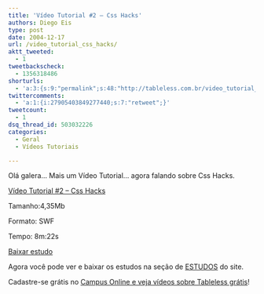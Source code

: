 ```yaml
---
title: 'Vídeo Tutorial #2 – Css Hacks'
authors: Diego Eis
type: post
date: 2004-12-17
url: /video_tutorial_css_hacks/
aktt_tweeted:
  - 1
tweetbackscheck:
  - 1356318486
shorturls:
  - 'a:3:{s:9:"permalink";s:48:"http://tableless.com.br/video_tutorial_css_hacks";s:7:"tinyurl";s:26:"http://tinyurl.com/42o4tjr";s:4:"isgd";s:19:"http://is.gd/DQzDvU";}'
twittercomments:
  - 'a:1:{i:27905403849277440;s:7:"retweet";}'
tweetcount:
  - 1
dsq_thread_id: 503032226
categories:
  - Geral
  - Vídeos Tutoriais

---
```

Olá galera&#8230; Mais um Vídeo Tutorial&#8230; agora falando sobre Css Hacks.
              
[Vídeo Tutorial #2 &#8211; Css Hacks][1]
              
Tamanho:4,35Mb
              
Formato: SWF
              
Tempo: 8m:22s
              
[Baixar estudo][2] 

Agora você pode ver e baixar os estudos na seção de [ESTUDOS][3] do site. 

Cadastre-se grátis no [Campus Online e veja vídeos sobre Tableless grátis][4]!

 [1]: http://tableless.com.br/videotutorial/videotutorial2/
 [2]: http://tableless.com.br/videotutorial/videotutorial2/videotutorial2.zip
 [3]: http://tableless.com.br/estudo.asp
 [4]: http://campus.visie.com.br